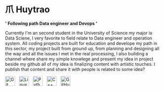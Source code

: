 # 爪 Huytrao

**' Following path Data engineer and Devops '**

Currently I'm an second  student in the University of Science my major is Data Sciene, I very favorite to field relate to Data engineer and operation system. All coding projects are built for education and  develope my path in this sector, my project built from ground up, from planning and designing all the way and all the issues I met in the real processing, I also building a channel where share my simple knowlege and present my idea in project beside my github all of my idea is finalizing content with artistic touches. I publish that content and share it with people is related to some idea?

<p
---
### Languages and Tools

<img align="left" alt="TypeScript" width="32px" style="padding-right:10px;" src="https://cdn.jsdelivr.net/gh/devicons/devicon/icons/typescript/typescript-plain.svg" />
<img align="left" alt="Git" width="32px" style="padding-right:10px;" src="https://cdn.jsdelivr.net/gh/devicons/devicon/icons/git/git-original.svg" />
<img align="left" alt="Linux" width="32px" style="padding-right:10px;" src="https://cdn.jsdelivr.net/gh/devicons/devicon/icons/linux/linux-original.svg" />
<img align="left" alt="Python" width="32px" style="padding-right:10px;" src="https://cdn.jsdelivr.net/gh/devicons/devicon/icons/python/python-plain.svg" />
<img align="left" alt="C++" width="32px" style="padding-right:10px;" src="https://cdn.jsdelivr.net/gh/devicons/devicon/icons/cplusplus/cplusplus-line.svg" />
<img align="left" alt="GitHub" width="32px" style="padding-right:10px;" src="https://cdn.jsdelivr.net/gh/devicons/devicon/icons/github/github-original.svg" />
<br />

#
